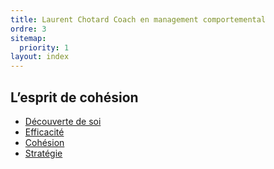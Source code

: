 ```yaml
---
title: Laurent Chotard Coach en management comportemental
ordre: 3
sitemap:
  priority: 1
layout: index
---
```


## L’esprit de cohésion
  
 - [Découverte de soi](/coaching-comportemental/)
 - [Efficacité](/consultant-formateur/)
 - [Cohésion](/coaching-comportemental/)
 - [Stratégie](/consultant-formateur/)

